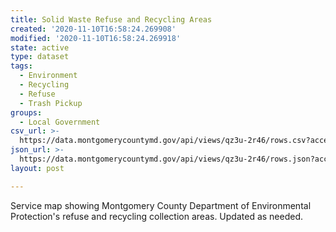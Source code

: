 ```yaml
---
title: Solid Waste Refuse and Recycling Areas
created: '2020-11-10T16:58:24.269908'
modified: '2020-11-10T16:58:24.269918'
state: active
type: dataset
tags:
  - Environment
  - Recycling
  - Refuse
  - Trash Pickup
groups:
  - Local Government
csv_url: >-
  https://data.montgomerycountymd.gov/api/views/qz3u-2r46/rows.csv?accessType=DOWNLOAD
json_url: >-
  https://data.montgomerycountymd.gov/api/views/qz3u-2r46/rows.json?accessType=DOWNLOAD
layout: post

---
```

Service map showing Montgomery County Department of Environmental Protection's refuse and recycling collection areas. Updated as needed.
